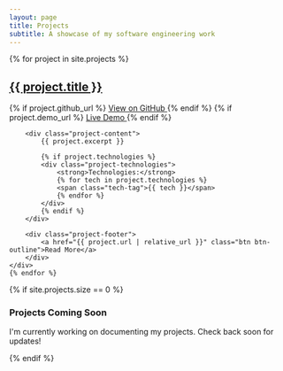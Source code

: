 ```yaml
---
layout: page
title: Projects
subtitle: A showcase of my software engineering work
---
```


<div class="projects-list">
    {% for project in site.projects %}
    <div class="project-item">
        <div class="project-header">
            <h2><a href="{{ project.url | relative_url }}">{{ project.title }}</a></h2>
            <div class="project-meta">
                {% if project.github_url %}
                <a href="{{ project.github_url }}" class="project-link" target="_blank">
                    <i class="fab fa-github"></i> View on GitHub
                </a>
                {% endif %}
                {% if project.demo_url %}
                <a href="{{ project.demo_url }}" class="project-link" target="_blank">
                    <i class="fas fa-external-link-alt"></i> Live Demo
                </a>
                {% endif %}
            </div>
        </div>
        
        <div class="project-content">
            {{ project.excerpt }}
            
            {% if project.technologies %}
            <div class="project-technologies">
                <strong>Technologies:</strong>
                {% for tech in project.technologies %}
                <span class="tech-tag">{{ tech }}</span>
                {% endfor %}
            </div>
            {% endif %}
        </div>
        
        <div class="project-footer">
            <a href="{{ project.url | relative_url }}" class="btn btn-outline">Read More</a>
        </div>
    </div>
    {% endfor %}
</div>

{% if site.projects.size == 0 %}
<div class="no-projects">
    <h3>Projects Coming Soon</h3>
    <p>I'm currently working on documenting my projects. Check back soon for updates!</p>
</div>
{% endif %}
